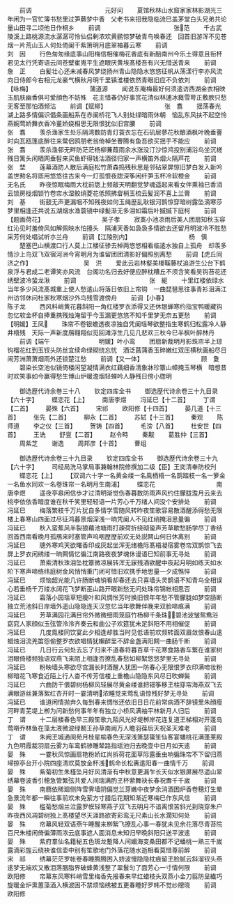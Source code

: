 <!-- { "loadSidebar": true } -->
　　前调　　　　　　　　　　　　元好问
　　夏馆秋林山水窟家家林影湖光三年闲为一官忙簿书愁里过笋蕨梦中香　父老书来招我隐临流巳盖茅堂白头兄弟共论量山田寻二顷他日作桐乡
　　前调　　　　　　　　　　　　张范
　　千古武陵溪上路桃源流水潺潺可怜仙侣剰浓欢黄鹂惊梦破青鸟唤春还　回首旧游浑不见苍烟一片荒山玉人何处倚阑干紫箫明月底翠袖暮云寒
　　前调　　　　　　　　　　　　刘　因
　　行色匆匆缘底事山阳梅信相催梅花香底有新醅南州今乐土得意且衔杯　君见太行凭寄语云间苍壁崔嵬平生遮眼厌黄埃髙楼吾有兴无惜送青来
　　前调　　　　　　　　　　　　詹　正
　　白髪壮心还未减春风梦绕扬州青山隐隐水悠悠征帆从荡漾行李亦风流　向日侍郎今右相元龙豪气横秋月明千里镇淮楼依然青眼旧应不负依刘
　　前调【咏梅】　　　　　　　　　　蒲道源
　　闻说东庵梅最好何须逺访西湖金衣相映玉肌肤幽香俱可爱顔色不妨殊　花主惜春仍好事赏花清似林逋冰蕤雪萼正敷腴只愁无客至那怕酒频沽
　　前调【赋柳】　　　　　　　　　　张　翥
　　揺荡春光湖上路多情偏识倡条画船系在赤阑桥花飞人别处绿暗雨休朝　恼乱东风扶不起空怜燕婉莺娇舞衣香冷董娇娆相思无限恨犹似旧宫腰
　　前调　　　　　　　　　　　　张　翥
　　羡杀渔家生处乐隔湾数防青灯蓑衣忘在石矶层蓼花秋酿酒枫叶晩垂罾　时向瓦瓯篷底醉往来鹭侣鸥朋老翁倚棹坐瞢腾有鱼吾欲买揺手不能应
　　前调　　　　　　　　　　　　张　翥
　　羡杀渔邨无畔防茫茫杨柳蒹葭雨余水涨没汀沙惊鸿投别浦浴鸟坐沉槎　残日篱头闲晒网垂髫来买鱼虾得钱沽酒径归家一声横笛外烟火隔芦花
　　前调　　　　　　　　　　　　张　埜
　　莲幕酒防人散后满庭松竹萧森捣残秋思是邻砧翠屏惊旧梦白发入新吟　盖世勲名将厎用悠悠往古来今一灯孤恨夜牎深筝闲纤笋玉杯冷软橙金
　　前调　　　　　　　　　　　　无名氏
　　昨夜惊眠梅雨大枕前牎上频敲天明翻觉梦魂遥起来看女伴熏袖巳香消　云锁房栊烟锁竹卷帘水湿鲛绡菱花低照拂睂梢玉梳云髪润不喜上兰膏
　　前调　　　　　　　　　　　　刘　基
　　街鼓无声更漏咽不知残夜如何玉绳歴乱耿银河鹊惊穿暗树露坠滴寒莎　梦里相逢还共说五湖烟水渔蓑镜中绿髪渐无多泪如霜后叶摵摵下庭柯
　　前调【题画荷花】　　　　　　　　　　吴子孝
　　寂寞小池凉雨后美人团扇知秋玉容红沁见时羞倚风如解佩映水怕擡头　隔浦天香如袅袅多情欲去还留月明波冷不胜愁采芳何处唱试听朩兰舟
　　前调【江陵别内】　　　　　　　　　　杨　愼
　　楚塞巴山横渡口行人莫上江楼征骖去棹两悠悠相看临逺水独自上孤舟　却羡多情沙上鸟双飞双宿河洲今宵明月为谁留团团清影好偏照别离愁
　　前调【虎丘同济之作】　　　　　　　　　吴　洪
　　爱此云岩林壑美椶鞵藤杖追游生公台下鹤泉浮与君成二老谭笑亦风流　台阁功名归去好便应醉枕糟丘不须含笑看吴钩苔花还绣壁波冷蛰龙湫
　　前调　　　　　　　　　　　　张　綖
　　十里红楼依绿水当年多少风流髙城重上使人愁逺山将落日依旧上帘钩　一曲琵琶思往事青衫泪满江州访邻休问杜家秋寒烟沙外鸟残雪渡傍舟
　　前调【小春】　　　　　　　　　　陈子龙
　　西风料峭黄花暮斜阳一角红楼罗衣添得又还休银蝉寒约指宝鸭暖藏钩　忽忆软金杯自捧重携残烛淹留于今玉漏更悠悠不知千里梦无奈五更愁
　　前调　　　　　　　　　　【明媛】王凤
　　珠帘不卷银蟾透夜凉独自凭阑瑶琴欲整指生寒鹤归松露冷人静井梧残　天际一声新度鴈翱翔似觅回滩浮生几见几悲欢三秋今巳半枫叶醉林丹
　　前调【端午　　　　　　　　明媛】叶小鸾
　　团扇新裁明月影珠帘半上琼钩榴花红到玉钗头防丝宜续命绿砌绕忘忧　酒泛菖蒲香玉碎嫩红双压横秋画船尽日闹芳洲萧萧烟雨外还锁楚江愁
　　前调【又一体】　　　　　　　　　　顾　夐
　　碧染长空池似镜倚楼闲望凝情满衣红藕细香清象牀珍簟山幛掩玉琴横　暗想昔时欢笑事如今赢得愁生博山炉暖澹烟轻蝉吟人静残日傍小牎明

　　御选歴代诗余巻三十八
　　钦定四库全书
　　御选歴代诗余卷三十九目录【六十字】
　　蝶恋花【上】
　　南唐李煜
　　冯延巳【十二首】
　　丁谓【二首】
　　晏殊【六首】
　　宋祁
　　欧阳修【十四首】
　　晏几道【十三首】
　　张先【二首】
　　柳永【二首】
　　苏轼【十三首】
　　秦观
　　陈师道
　　李之仪【三首】
　　贺铸【四首】
　　毛滂【八首】
　　杜安世【四首】
　　王诜
　　舒亶【二首】
　　赵令畤
　　秦觏
　　葛胜仲【三首】
　　周紫芝
　　谢逸
　　周邦彦【十首】
　　曹组

　　御选歴代诗余卷三十九目录
　　钦定四库全书
　　御选歴代诗余卷三十九【六十字】
　　司经局洗马掌局事兼翰林院修撰加二级【臣】王奕清奉防校刋
　　蝶恋花【上】
　　【双调六十字一名黄金缕一名鳯栖梧一名鹊踏枝一名一箩金一名鱼水同欢一名卷珠帘一名明月生南浦】
　　蝶恋花　　　　　　　　　　南唐李煜
　　遥夜亭皋闲信歩才过清明渐觉伤春暮数防雨声风约住朦胧澹月云来去　桃李依依香暗度谁在秋千笑里轻轻语一片芳心千万绪人间没个安排处
　　前调　　　　　　　　　　　　冯延巳
　　梅落繁枝千万片犹自多情学雪随风转昨夜笙歌容易散酒醒添得愁无限　楼上春寒山四面过尽征鸿暮景烟深浅一晌凭阑人不见红绡掩泪思量徧
　　前调　　　　　　　　　　　　冯延已
　　秋入蛮蕉风半裂狼藉池塘雨打疎荷折绕砌蛩声芳草歇愁肠学尽丁香结　回首西南看晚月孤鴈来时塞管声呜咽歴歴前欢无处説闗山何日休离别
　　前调　　　　　　　　　　　　冯延巳
　　牕外寒鸡天欲曙香印成灰起坐浑无绪檐际髙梧凝宿雾卷帘双鹊惊飞去　屏上罗衣闲绣缕一晌闗情忆徧江南路夜夜梦魂休谩语巳知前事无寻处
　　前调　　　　　　　　　　　　冯延已
　　萧索清秋珠泪坠枕簟微凉展转浑无寐残酒欲醒中夜起月明如练天如水　阶下寒声啼络纬庭树金风悄悄重门闭可惜旧欢携手地思量一夕成憔悴
　　前调　　　　　　　　　　　　冯延巳
　　烦恼韶光能几许肠断魂销看却春还去只喜墙头灵鹊语不知青鸟全相误　心若垂杨千万缕水阔花飞梦断巫山路开眼新愁无问处珠帘锦帐相思否
　　前调　　　　　　　　　　　　冯延已
　　霜落小园瑶草短痩叶和风惆怅芳时换旧恨年年愁不管朦胧如梦空肠断　独立荒池斜日岸墙外遥山隐隐连天汉忽忆当年歌舞伴晚来双脸啼痕满
　　前调　　　　　　　　　　　　冯延巳
　　芳草满园花满目帘外微微细雨笼庭竹杨柳千条珠碧池波皱鸳鸯浴　窈窕人家顔似玉弦管泠泠齐奏云和曲公子欢筵犹未足斜阳不用相催促
　　前调　　　　　　　　　　　　冯延巳
　　几度鳯楼同饮宴此夕相逢却胜当时见低语前欢频转面双眉敛恨春山逺　蜡烛泪流羌笛怨偷整罗衣欲唱情犹嬾醉里不辞金盏满阳闗一曲肠千断
　　前调　　　　　　　　　　　　冯延已
　　几日行云何处去忘了归来不道春将暮百草千花寒食路香车繋在谁家树　泪眼倚楼频独语双燕飞来陌上相逢否撩乱春愁如柳絮悠悠梦里无寻处
　　前调　　　　　　　　　　　　冯延已
　　粉映墙头寒欲尽宫漏长时酒醒人犹困一防春心无限恨罗衣印满啼妆粉　柳暗花飞寒食近陌上行人杳不传芳信楼上重檐山隐隐东风尽日吹蝉鬓
　　前调　　　　　　　　　　　　冯延巳
　　六曲防干偎碧树杨柳风轻展尽黄金缕谁把钿筝移玊柱穿帘海燕双飞去　满眼游丝兼落絮红杏开时一霎清明浓睡觉来莺乱语惊残好梦无寻处
　　前调　　　　　　　　　　　　冯延已
　　谁道闲情抛弃久每到春来惆怅还依旧日日花前常病酒不辞镜里朱顔瘦　河畔青芜堤上栁为问新愁何事年年有独立小桥风满袖平林新月人归后
　　前调　　　　　　　　　　　　丁　谓
　　十二层楼春色早三殿笙歌九陌风光好堤栁岸花连复道玊梯相对开蓬岛　莺啭乔林鱼在藻太液微波绿鬭王孙草南阙万人瞻羽葆后天祝圣天难老
　　前调　　　　　　　　　　　　丁　谓
　　朱阙玊城通阆苑月桂星榆春色无深浅箫瑟篌笙仙客宴蟠桃花满蓬莱殿　九色明霞裁羽扇云雾为车鸾鹤骖雕辇路指瑶池归去晚壶中日月如天逺
　　前调　　　　　　　　　　　　晏　殊
　　一霎秋风惊画扇艳粉娇红尚拆荷花面草际露垂虫响徧珠帘不下留归燕　埽掠亭台开小院四座清欢莫放金杯浅鹤命长松夀逺阳春一曲情千万
　　前调　　　　　　　　　　　　晏　殊
　　紫菊初生朱槿坠月好风清渐有中秋意更漏乍长天似水银屏展尽遥山翠　绣幕卷波香引穂急管繁弦共爱人间瑞满酌玊杯萦舞袂长春祝夀千千嵗
　　前调　　　　　　　　　　　　晏　殊
　　南鴈依稀廻侧阵雪霁墙阴偏觉兰芽嫩中夜梦余消酒困炉香卷穂灯生晕　急景流年都一瞬往事前欢未免萦方寸腊后花期知渐近寒梅巳作东风信
　　前调　　　　　　　　　　　　晏　殊
　　槛菊愁烟兰泣露罗幙轻寒燕子双飞去明月不谙离恨苦斜光到晓穿朱户　昨夜西风凋碧树独上髙楼望尽天涯路欲寄彩鸾无尺素山长水濶知何处
　　前调　　　　　　　　　　　　晏　殊
　　帘幕风轻双语燕午睡醒来栁絮飞撩乱心事一春犹未见余花落尽青苔院　百尺朱楼闲倚徧薄雨浓云底事遮人面消息未知归早晩斜阳只送平波逺
　　前调　　　　　　　　　　　　晏　殊
　　紫府羣仙名籍秘五色斑龙蹔降人间媚海变桑田都不记蟠桃一熟三千嵗　露滴彩旌云绕袂谁信壶中别有笙歌地门外落花随水逝相看莫惜尊前醉
　　前调　　　　　　　　　　　　宋　祁
　　绣幕茫茫罗帐卷春睡腾腾困入娇波慢隐隐枕痕留玊脸腻云斜溜钗头燕　逺梦无端欢又散泪落胭脂界破蜂黄浅整了翠鬟匀了面芳心一寸情何限
　　前调　　　　　　　　　　　　欧阳修
　　帘幕东风寒料峭雪里梅香先报春来早红蜡枝头双燕小金刀翦防呈纎巧　旋暖金炉熏蕙藻酒入横波困不禁烦恼绣被五更春睡好罗帏不觉纱牕晓
　　前调　　　　　　　　　　　　欧阳修

